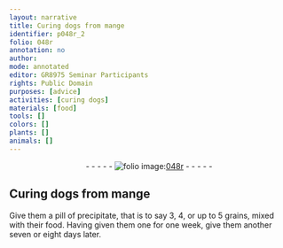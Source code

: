 ```yaml
---
layout: narrative
title: Curing dogs from mange
identifier: p048r_2
folio: 048r
annotation: no
author:
mode: annotated
editor: GR8975 Seminar Participants
rights: Public Domain
purposes: [advice]
activities: [curing dogs]
materials: [food]
tools: []
colors: []
plants: []
animals: []
---
```


 <div class="folio" align="center">- - - - - <a href="http://gallica.bnf.fr/ark:/12148/btv1b10500001g/f101.image" target="_blank"><img src="https://cu-mkp.github.io/GR8975-edition/assets/photo-icon.png" alt="folio image: " style="display:inline-block; margin-bottom:-3px;"/>048r</a> - - - - - </div>  <span class="activity"></span> 

## Curing dogs from mange

 
Give them a pill of precipitate, that is to say 3, 4, or up to 5 grains, mixed with their <span class="material">food</span>. Having given them one for one week, give them another seven or eight days later.
 